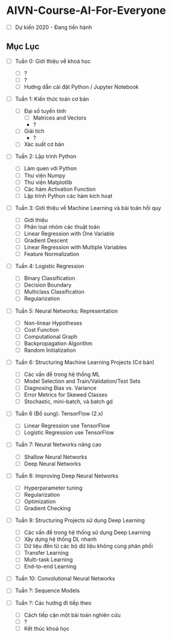# AIVN-Course-AI-For-Everyone

- [ ] Dự kiến 2020 - Đang tiến hành 

## Mục Lục 

- [ ] Tuần 0: Giới thiệu về khoá học
  - [ ] ?
  - [ ] ?
  - [ ] Hướng dẫn cài đặt Python / Jupyter Notebook 

- [ ] Tuần 1: Kiến thức toán cơ bản 
  - [ ] Đại số tuyến tính
    - [ ] Matrices and Vectors
    - ?
  - [ ] Giải tích
    - ?
  - [ ] Xác suất cơ bản 
  
- [ ] Tuần 2: Lập trình Python 
  - [ ] Làm quen với Python 
  - [ ] Thư viện Numpy
  - [ ] Thư viện Matplotlib 
  - [ ] Các hàm Activation Function 
  - [ ] Lập trình Python các hàm kích hoạt 
  
- [ ] Tuần 3: Giới thiệu về Machine Learning và bài toán hồi quy
  - [ ] Giới thiệu
  - [ ] Phân loại nhóm các thuật toán 
  - [ ] Linear Regression with One Variable
  - [ ] Gradient Descent
  - [ ] Linear Regression with Multiple Variables
  - [ ] Feature Normalization
  
- [ ] Tuần 4: Logistic Regression
  - [ ] Binary Classification
  - [ ] Decision Boundary
  - [ ] Multiclass Classification
  - [ ] Regularization

- [ ] Tuần 5: Neural Networks: Representation
  - [ ] Non-linear Hypotheses
  - [ ] Cost Function
  - [ ] Computational Graph 
  - [ ] Backpropagation Algorithm
  - [ ] Random Initialization
  
- [ ] Tuần 6: Structuring Machine Learning Projects (Cơ bản)
  - [ ] Các vấn đề trong hệ thống ML 
  - [ ] Model Selection and Train/Validation/Test Sets
  - [ ] Diagnosing Bias vs. Variance
  - [ ] Error Metrics for Skewed Classes
  - [ ] Stochastic, mini-batch, và batch gd
  
- [ ] Tuần 6 (Bổ sung): TensorFlow (2.x)
  - [ ] Linear Regression use TensorFlow
  - [ ] Logistic Regression use TensorFlow

- [ ] Tuần 7: Neural Networks nâng cao
  - [ ] Shallow Neural Networks
  - [ ] Deep Neural Networks
  
- [ ] Tuần 8: Improving Deep Neural Networks
  - [ ] Hyperparameter tuning
  - [ ] Regularization
  - [ ] Optimization
  - [ ] Gradient Checking
  
- [ ] Tuần 9: Structuring Projects sử dụng Deep Learning
  - [ ] Các vấn đề trong hệ thống sử dụng Deep Learning
  - [ ] Xây dựng hệ thống DL nhanh 
  - [ ] Dữ liệu đến từ các bộ dữ liệu không cùng phân phối 
  - [ ] Transfer Learning 
  - [ ] Multi-task Learning
  - [ ] End-to-end Learning 
  
- [ ] Tuần 10: Convolutional Neural Networks

- [ ] Tuần ?: Sequence Models

- [ ] Tuần ?: Các hướng đi tiếp theo 
  - [ ] Cách tiếp cận một bài toán nghiên cứu 
  - [ ] ? 
  - [ ] Kết thúc khoá học 
